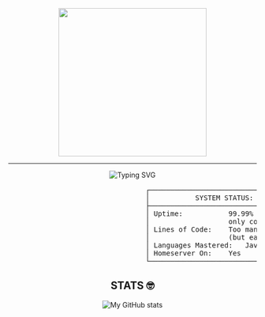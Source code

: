 <div align="center">
<img src="https://media3.giphy.com/media/v1.Y2lkPTc5MGI3NjExNnR5OG5jcmJ0OWptaWR3aWYxbTEyM2R5eXp1d3FnNHR5a3VvaWt2diZlcD12MV9pbnRlcm5hbF9naWZfYnlfaWQmY3Q9Zw/uILOqiSWRlB6HXl6ky/giphy.gif" width="300" />
</div>

---

<div align="center">

![Typing SVG](https://readme-typing-svg.demolab.com/?lines=What's+Goodie+ga-;or+I+mean,+hello+stranger.&center=true&width=500&height=50)

</div>

<p align="center">
<pre>
                                 ┌──────────────────────────────────────────────┐
                                 │           SYSTEM STATUS: OPERATIONAL         │
                                 ├──────────────────────────────────────────────┤
                                 │ Uptime:           99.99% (Never sleeps,      │
                                 │                   only compiles)             │
                                 │ Lines of Code:    Too many to count          │
                                 │                   (but each one majestic)    │
                                 │ Languages Mastered:   Java(for right now)    │
                                 │ Homeserver On:    Yes                        │
                                 └──────────────────────────────────────────────┘
</pre>
</p>




<div align="center">
  
## STATS 🤓
![My GitHub stats](https://github-readme-stats.vercel.app/api?username=SurvivalW&show_icons=true&theme=tokyonight)

</div>
